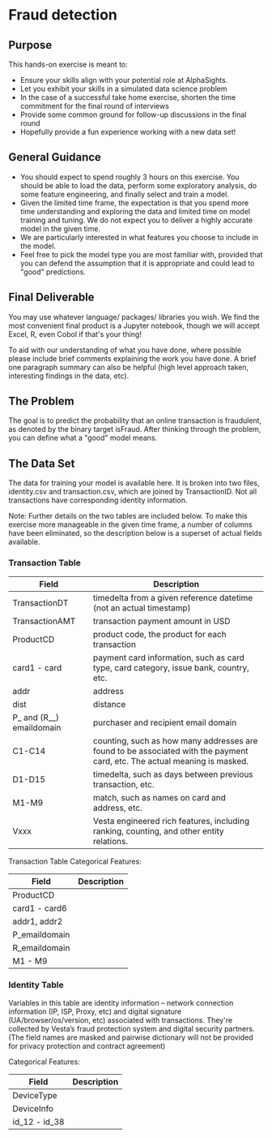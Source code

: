 # Fraud detection

## Purpose
This hands-on exercise is meant to:
- Ensure your skills align with your potential role at AlphaSights. 
- Let you exhibit your skills in a simulated data science problem
- In the case of a successful take home exercise, shorten the time commitment for the final round of interviews 
- Provide some common ground for follow-up discussions in the final round
- Hopefully provide a fun experience working with a new data set!

## General Guidance
- You should expect to spend roughly 3 hours on this exercise. You should be able to load the data, perform some exploratory analysis, do some feature engineering, and finally select and train a model. 
- Given the limited time frame, the expectation is that you spend more time understanding and exploring the data and limited time on model training and tuning. We do not expect you to deliver a highly accurate model in the given time. 
- We are particularly interested in what features you choose to include in the model. 
- Feel free to pick the model type you are most familiar with, provided that you can defend the assumption that it is appropriate and could lead to "good" predictions. 

## Final Deliverable
You may use whatever language/ packages/ libraries you wish. We find the most convenient final product is a Jupyter notebook, though we will accept Excel, R, even Cobol if that's your thing!

To aid with our understanding of what you have done, where possible please include brief comments explaining the work you have done. A brief one paragraph summary can also be helpful (high level approach taken, interesting findings in the data, etc). 

## The Problem
The goal is to predict the probability that an online transaction is fraudulent, as denoted by the binary target isFraud. After thinking through the problem, you can define what a "good" model means.

## The Data Set
The data for training your model is available here. It is broken into two files, identity.csv and transaction.csv, which are joined by TransactionID. Not all transactions have corresponding identity information.

Note: Further details on the two tables are included below. To make this exercise more manageable in the given time frame, a number of columns have been eliminated, so the description below is a superset of actual fields available.

### Transaction Table

| Field | Description |
| ----- | ----------- |
| TransactionDT | timedelta from a given reference datetime (not an actual timestamp) |
|TransactionAMT| transaction payment amount in USD|
|ProductCD| product code, the product for each transaction|
|card1 - card| payment card information, such as card type, card category, issue bank, country, etc.|
|addr| address|
|dist| distance|
|P_ and (R__) emaildomain| purchaser and recipient email domain|
|C1-C14| counting, such as how many addresses are found to be associated with the payment card, etc. The actual meaning is masked.|
|D1-D15| timedelta, such as days between previous transaction, etc.|
|M1-M9| match, such as names on card and address, etc.|
|Vxxx| Vesta engineered rich features, including ranking, counting, and other entity relations.|

Transaction Table Categorical Features:

| Field | Description |
| ----- | ----------- |
|ProductCD||
|card1 - card6||
|addr1, addr2||
|P_emaildomain||
|R_emaildomain||
|M1 - M9||

### Identity Table 
Variables in this table are identity information – network connection information (IP, ISP, Proxy, etc) and digital signature (UA/browser/os/version, etc) associated with transactions.
They're collected by Vesta’s fraud protection system and digital security partners.
(The field names are masked and pairwise dictionary will not be provided for privacy protection and contract agreement)

Categorical Features:

| Field | Description |
| ----- | ----------- |
|DeviceType||
|DeviceInfo||
|id_12 - id_38||

